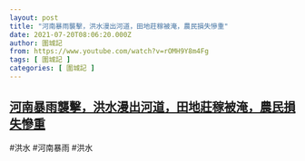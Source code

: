 ```yaml
---
layout: post
title: "河南暴雨襲擊，洪水漫出河道，田地莊稼被淹，農民損失慘重"
date: 2021-07-20T08:06:20.000Z
author: 圍城記
from: https://www.youtube.com/watch?v=rOMH9Y8m4Fg
tags: [ 圍城記 ]
categories: [ 圍城記 ]
---
```

<!--1626768380000-->
[河南暴雨襲擊，洪水漫出河道，田地莊稼被淹，農民損失慘重](https://www.youtube.com/watch?v=rOMH9Y8m4Fg)
------

<div>
#洪水 #河南暴雨 #洪水
</div>
